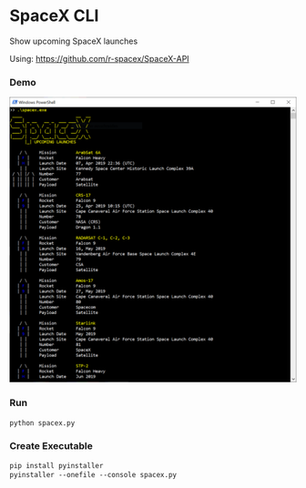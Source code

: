 # SpaceX CLI

Show upcoming SpaceX launches

Using: https://github.com/r-spacex/SpaceX-API

### Demo

<img src="/assets/powershell.PNG" alt="Demo">

### Run
```
python spacex.py
```

### Create Executable

```
pip install pyinstaller
pyinstaller --onefile --console spacex.py
```
